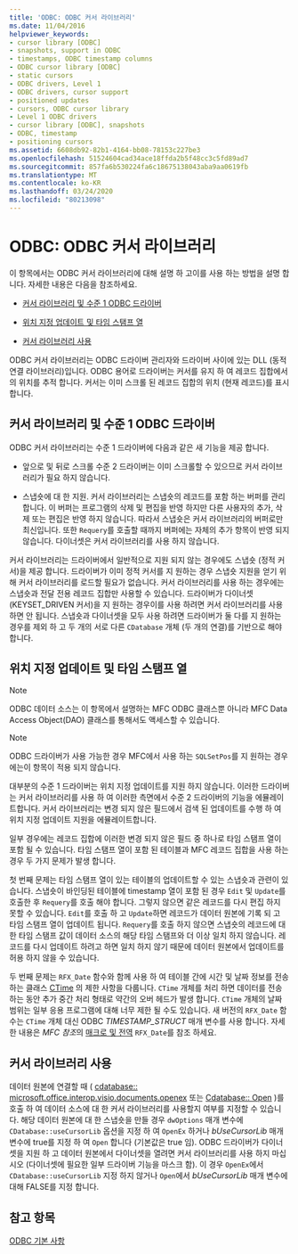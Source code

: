 ```yaml
---
title: 'ODBC: ODBC 커서 라이브러리'
ms.date: 11/04/2016
helpviewer_keywords:
- cursor library [ODBC]
- snapshots, support in ODBC
- timestamps, ODBC timestamp columns
- ODBC cursor library [ODBC]
- static cursors
- ODBC drivers, Level 1
- ODBC drivers, cursor support
- positioned updates
- cursors, ODBC cursor library
- Level 1 ODBC drivers
- cursor library [ODBC], snapshots
- ODBC, timestamp
- positioning cursors
ms.assetid: 6608db92-82b1-4164-bb08-78153c227be3
ms.openlocfilehash: 51524604cad34ace18ffda2b5f48cc3c5fd89ad7
ms.sourcegitcommit: 857fa6b530224fa6c18675138043aba9aa0619fb
ms.translationtype: MT
ms.contentlocale: ko-KR
ms.lasthandoff: 03/24/2020
ms.locfileid: "80213098"
---
```

# <a name="odbc-the-odbc-cursor-library"></a>ODBC: ODBC 커서 라이브러리

이 항목에서는 ODBC 커서 라이브러리에 대해 설명 하 고이를 사용 하는 방법을 설명 합니다. 자세한 내용은 다음을 참조하세요.

- [커서 라이브러리 및 수준 1 ODBC 드라이버](#_core_the_cursor_library_and_level_1_odbc_drivers)

- [위치 지정 업데이트 및 타임 스탬프 열](#_core_positioned_updates_and_timestamp_columns)

- [커서 라이브러리 사용](#_core_using_the_cursor_library)

ODBC 커서 라이브러리는 ODBC 드라이버 관리자와 드라이버 사이에 있는 DLL (동적 연결 라이브러리)입니다. ODBC 용어로 드라이버는 커서를 유지 하 여 레코드 집합에서의 위치를 추적 합니다. 커서는 이미 스크롤 된 레코드 집합의 위치 (현재 레코드)를 표시 합니다.

##  <a name="cursor-library-and-level-1-odbc-drivers"></a><a name="_core_the_cursor_library_and_level_1_odbc_drivers"></a>커서 라이브러리 및 수준 1 ODBC 드라이버

ODBC 커서 라이브러리는 수준 1 드라이버에 다음과 같은 새 기능을 제공 합니다.

- 앞으로 및 뒤로 스크롤 수준 2 드라이버는 이미 스크롤할 수 있으므로 커서 라이브러리가 필요 하지 않습니다.

- 스냅숏에 대 한 지원. 커서 라이브러리는 스냅숏의 레코드를 포함 하는 버퍼를 관리 합니다. 이 버퍼는 프로그램의 삭제 및 편집을 반영 하지만 다른 사용자의 추가, 삭제 또는 편집은 반영 하지 않습니다. 따라서 스냅숏은 커서 라이브러리의 버퍼로만 최신입니다. 또한 `Requery`를 호출할 때까지 버퍼에는 자체의 추가 항목이 반영 되지 않습니다. 다이너셋은 커서 라이브러리를 사용 하지 않습니다.

커서 라이브러리는 드라이버에서 일반적으로 지원 되지 않는 경우에도 스냅숏 (정적 커서)을 제공 합니다. 드라이버가 이미 정적 커서를 지 원하는 경우 스냅숏 지원을 얻기 위해 커서 라이브러리를 로드할 필요가 없습니다. 커서 라이브러리를 사용 하는 경우에는 스냅숏과 전달 전용 레코드 집합만 사용할 수 있습니다. 드라이버가 다이너셋 (KEYSET_DRIVEN 커서)을 지 원하는 경우이를 사용 하려면 커서 라이브러리를 사용 하면 안 됩니다. 스냅숏과 다이너셋을 모두 사용 하려면 드라이버가 둘 다를 지 원하는 경우를 제외 하 고 두 개의 서로 다른 `CDatabase` 개체 (두 개의 연결)를 기반으로 해야 합니다.

##  <a name="positioned-updates-and-timestamp-columns"></a><a name="_core_positioned_updates_and_timestamp_columns"></a>위치 지정 업데이트 및 타임 스탬프 열

> [!NOTE]
>  ODBC 데이터 소스는 이 항목에서 설명하는 MFC ODBC 클래스뿐 아니라 MFC Data Access Object(DAO) 클래스를 통해서도 액세스할 수 있습니다.

> [!NOTE]
>  ODBC 드라이버가 사용 가능한 경우 MFC에서 사용 하는 `SQLSetPos`를 지 원하는 경우에는이 항목이 적용 되지 않습니다.

대부분의 수준 1 드라이버는 위치 지정 업데이트를 지원 하지 않습니다. 이러한 드라이버는 커서 라이브러리를 사용 하 여 이러한 측면에서 수준 2 드라이버의 기능을 에뮬레이트합니다. 커서 라이브러리는 변경 되지 않은 필드에서 검색 된 업데이트를 수행 하 여 위치 지정 업데이트 지원을 에뮬레이트합니다.

일부 경우에는 레코드 집합에 이러한 변경 되지 않은 필드 중 하나로 타임 스탬프 열이 포함 될 수 있습니다. 타임 스탬프 열이 포함 된 테이블과 MFC 레코드 집합을 사용 하는 경우 두 가지 문제가 발생 합니다.

첫 번째 문제는 타임 스탬프 열이 있는 테이블의 업데이트할 수 있는 스냅숏과 관련이 있습니다. 스냅숏이 바인딩된 테이블에 timestamp 열이 포함 된 경우 `Edit` 및 `Update`를 호출한 후 `Requery`를 호출 해야 합니다. 그렇지 않으면 같은 레코드를 다시 편집 하지 못할 수 있습니다. `Edit`를 호출 하 고 `Update`하면 레코드가 데이터 원본에 기록 되 고 타임 스탬프 열이 업데이트 됩니다. `Requery`를 호출 하지 않으면 스냅숏의 레코드에 대 한 타임 스탬프 값이 데이터 소스의 해당 타임 스탬프와 더 이상 일치 하지 않습니다. 레코드를 다시 업데이트 하려고 하면 일치 하지 않기 때문에 데이터 원본에서 업데이트를 허용 하지 않을 수 있습니다.

두 번째 문제는 `RFX_Date` 함수와 함께 사용 하 여 테이블 간에 시간 및 날짜 정보를 전송 하는 클래스 [CTime](../../atl-mfc-shared/reference/ctime-class.md) 의 제한 사항을 다룹니다. `CTime` 개체를 처리 하면 데이터를 전송 하는 동안 추가 중간 처리 형태로 약간의 오버 헤드가 발생 합니다. `CTime` 개체의 날짜 범위는 일부 응용 프로그램에 대해 너무 제한 될 수도 있습니다. 새 버전의 `RFX_Date` 함수는 `CTime` 개체 대신 ODBC *TIMESTAMP_STRUCT* 매개 변수를 사용 합니다. 자세한 내용은 *MFC 참조*의 [매크로 및 전역](../../mfc/reference/mfc-macros-and-globals.md) `RFX_Date`를 참조 하세요.

##  <a name="using-the-cursor-library"></a><a name="_core_using_the_cursor_library"></a>커서 라이브러리 사용

데이터 원본에 연결할 때 ( [cdatabase:: microsoft.office.interop.visio.documents.openex](../../mfc/reference/cdatabase-class.md#openex) 또는 [Cdatabase:: Open](../../mfc/reference/cdatabase-class.md#open) )를 호출 하 여 데이터 소스에 대 한 커서 라이브러리를 사용할지 여부를 지정할 수 있습니다. 해당 데이터 원본에 대 한 스냅숏을 만들 경우 `dwOptions` 매개 변수에 `CDatabase::useCursorLib` 옵션을 지정 하 여 `OpenEx` 하거나 *bUseCursorLib* 매개 변수에 true를 지정 하 여 `Open` 합니다 (기본값은 true 임). ODBC 드라이버가 다이너셋을 지원 하 고 데이터 원본에서 다이너셋을 열려면 커서 라이브러리를 사용 하지 마십시오 (다이너셋에 필요한 일부 드라이버 기능을 마스크 함). 이 경우 `OpenEx`에서 `CDatabase::useCursorLib` 지정 하지 않거나 `Open`에서 *bUseCursorLib* 매개 변수에 대해 FALSE를 지정 합니다.

## <a name="see-also"></a>참고 항목

[ODBC 기본 사항](../../data/odbc/odbc-basics.md)
